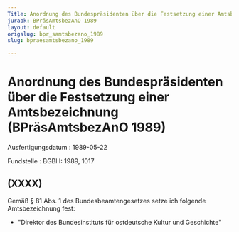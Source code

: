 ```yaml
---
Title: Anordnung des Bundespräsidenten über die Festsetzung einer Amtsbezeichnung
jurabk: BPräsAmtsbezAnO 1989
layout: default
origslug: bpr_samtsbezano_1989
slug: bpraesamtsbezano_1989

---
```


# Anordnung des Bundespräsidenten über die Festsetzung einer Amtsbezeichnung (BPräsAmtsbezAnO 1989)

Ausfertigungsdatum
:   1989-05-22

Fundstelle
:   BGBl I: 1989, 1017

## (XXXX)

Gemäß § 81 Abs. 1 des Bundesbeamtengesetzes setze ich folgende
Amtsbezeichnung fest:

*   "Direktor des Bundesinstituts für ostdeutsche Kultur und Geschichte"




